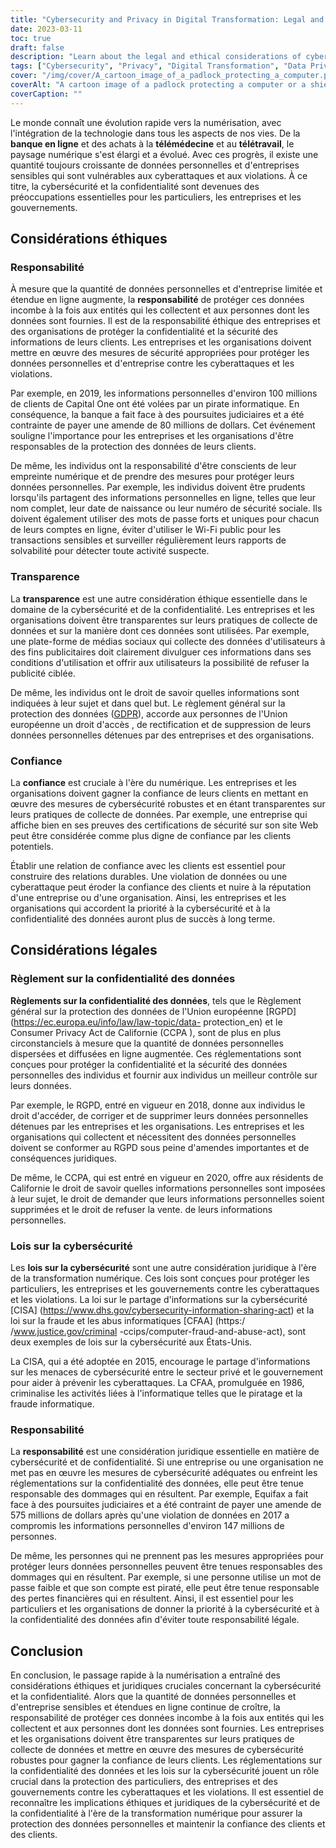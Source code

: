 ```yaml
---
title: "Cybersecurity and Privacy in Digital Transformation: Legal and Ethical Considerations"
date: 2023-03-11
toc: true
draft: false
description: "Learn about the legal and ethical considerations of cybersecurity and privacy in digital transformation."
tags: ["Cybersecurity", "Privacy", "Digital Transformation", "Data Privacy", "Data Protection", "Ethics", "Responsibility", "Transparency", "Trust", "Data Breach", "Data Collection", "Data Security", "Data Regulation", "Data Privacy Regulations", "Cybersecurity Laws", "Liability", "Data Protection Laws", "Data Protection Regulations", "Online Security", "Information Security"]
cover: "/img/cover/A_cartoon_image_of_a_padlock_protecting_a_computer.png"
coverAlt: "A cartoon image of a padlock protecting a computer or a shield with a lock icon on it, symbolizing the importance of cybersecurity and privacy in the digital age."
coverCaption: ""
---
```


 Le monde connaît une évolution rapide vers la numérisation, avec l'intégration de la technologie dans tous les aspects de nos vies. De la **banque en ligne** et des achats à la **télémédecine** et au **télétravail**, le paysage numérique s'est élargi et a évolué. Avec ces progrès, il existe une quantité toujours croissante de données personnelles et d'entreprises sensibles qui sont vulnérables aux cyberattaques et aux violations. À ce titre, la cybersécurité et la confidentialité sont devenues des préoccupations essentielles pour les particuliers, les entreprises et les gouvernements.  ## Considérations éthiques  ### Responsabilité  À mesure que la quantité de données personnelles et d'entreprise limitée et étendue en ligne augmente, la **responsabilité** de protéger ces données incombe à la fois aux entités qui les collectent et aux personnes dont les données sont fournies. Il est de la responsabilité éthique des entreprises et des organisations de protéger la confidentialité et la sécurité des informations de leurs clients. Les entreprises et les organisations doivent mettre en œuvre des mesures de sécurité appropriées pour protéger les données personnelles et d'entreprise contre les cyberattaques et les violations.  Par exemple, en 2019, les informations personnelles d'environ 100 millions de clients de Capital One ont été volées par un pirate informatique. En conséquence, la banque a fait face à des poursuites judiciaires et a été contrainte de payer une amende de 80 millions de dollars. Cet événement souligne l'importance pour les entreprises et les organisations d'être responsables de la protection des données de leurs clients.  De même, les individus ont la responsabilité d'être conscients de leur empreinte numérique et de prendre des mesures pour protéger leurs données personnelles. Par exemple, les individus doivent être prudents lorsqu'ils partagent des informations personnelles en ligne, telles que leur nom complet, leur date de naissance ou leur numéro de sécurité sociale. Ils doivent également utiliser des mots de passe forts et uniques pour chacun de leurs comptes en ligne, éviter d'utiliser le Wi-Fi public pour les transactions sensibles et surveiller régulièrement leurs rapports de solvabilité pour détecter toute activité suspecte.  ### Transparence  La **transparence** est une autre considération éthique essentielle dans le domaine de la cybersécurité et de la confidentialité. Les entreprises et les organisations doivent être transparentes sur leurs pratiques de collecte de données et sur la manière dont ces données sont utilisées. Par exemple, une plate-forme de médias sociaux qui collecte des données d'utilisateurs à des fins publicitaires doit clairement divulguer ces informations dans ses conditions d'utilisation et offrir aux utilisateurs la possibilité de refuser la publicité ciblée.  De même, les individus ont le droit de savoir quelles informations sont indiquées à leur sujet et dans quel but. Le règlement général sur la protection des données ([GDPR](https://ec.europa.eu/info/law/law-topic/data-protection_en)), accorde aux personnes de l'Union européenne un droit d'accès , de rectification et de suppression de leurs données personnelles détenues par des entreprises et des organisations.  ### Confiance  La **confiance** est cruciale à l'ère du numérique. Les entreprises et les organisations doivent gagner la confiance de leurs clients en mettant en œuvre des mesures de cybersécurité robustes et en étant transparentes sur leurs pratiques de collecte de données. Par exemple, une entreprise qui affiche bien en ses preuves des certifications de sécurité sur son site Web peut être considérée comme plus digne de confiance par les clients potentiels.  Établir une relation de confiance avec les clients est essentiel pour construire des relations durables. Une violation de données ou une cyberattaque peut éroder la confiance des clients et nuire à la réputation d'une entreprise ou d'une organisation. Ainsi, les entreprises et les organisations qui accordent la priorité à la cybersécurité et à la confidentialité des données auront plus de succès à long terme.  ## Considérations légales  ### Règlement sur la confidentialité des données  **Règlements sur la confidentialité des données**, tels que le Règlement général sur la protection des données de l'Union européenne [RGPD](https://ec.europa.eu/info/law/law-topic/data- protection_en) et le Consumer Privacy Act de Californie (CCPA ), sont de plus en plus circonstanciels à mesure que la quantité de données personnelles dispersées et diffusées en ligne augmentée. Ces réglementations sont conçues pour protéger la confidentialité et la sécurité des données personnelles des individus et fournir aux individus un meilleur contrôle sur leurs données.  Par exemple, le RGPD, entré en vigueur en 2018, donne aux individus le droit d'accéder, de corriger et de supprimer leurs données personnelles détenues par les entreprises et les organisations. Les entreprises et les organisations qui collectent et nécessitent des données personnelles doivent se conformer au RGPD sous peine d'amendes importantes et de conséquences juridiques.  De même, le CCPA, qui est entré en vigueur en 2020, offre aux résidents de Californie le droit de savoir quelles informations personnelles sont imposées à leur sujet, le droit de demander que leurs informations personnelles soient supprimées et le droit de refuser la vente. de leurs informations personnelles.  ### Lois sur la cybersécurité  Les **lois sur la cybersécurité** sont une autre considération juridique à l'ère de la transformation numérique. Ces lois sont conçues pour protéger les particuliers, les entreprises et les gouvernements contre les cyberattaques et les violations. La loi sur le partage d'informations sur la cybersécurité [CISA] (https://www.dhs.gov/cybersecurity-information-sharing-act) et la loi sur la fraude et les abus informatiques [CFAA] (https:/ /www.justice.gov/criminal -ccips/computer-fraud-and-abuse-act), sont deux exemples de lois sur la cybersécurité aux États-Unis.  La CISA, qui a été adoptée en 2015, encourage le partage d'informations sur les menaces de cybersécurité entre le secteur privé et le gouvernement pour aider à prévenir les cyberattaques. La CFAA, promulguée en 1986, criminalise les activités liées à l'informatique telles que le piratage et la fraude informatique.  ### Responsabilité  La **responsabilité** est une considération juridique essentielle en matière de cybersécurité et de confidentialité. Si une entreprise ou une organisation ne met pas en œuvre les mesures de cybersécurité adéquates ou enfreint les réglementations sur la confidentialité des données, elle peut être tenue responsable des dommages qui en résultent. Par exemple, Equifax a fait face à des poursuites judiciaires et a été contraint de payer une amende de 575 millions de dollars après qu'une violation de données en 2017 a compromis les informations personnelles d'environ 147 millions de personnes.  De même, les personnes qui ne prennent pas les mesures appropriées pour protéger leurs données personnelles peuvent être tenues responsables des dommages qui en résultent. Par exemple, si une personne utilise un mot de passe faible et que son compte est piraté, elle peut être tenue responsable des pertes financières qui en résultent. Ainsi, il est essentiel pour les particuliers et les organisations de donner la priorité à la cybersécurité et à la confidentialité des données afin d'éviter toute responsabilité légale.   ## Conclusion  En conclusion, le passage rapide à la numérisation a entraîné des considérations éthiques et juridiques cruciales concernant la cybersécurité et la confidentialité. Alors que la quantité de données personnelles et d'entreprise sensibles et étendues en ligne continue de croître, la responsabilité de protéger ces données incombe à la fois aux entités qui les collectent et aux personnes dont les données sont fournies. Les entreprises et les organisations doivent être transparentes sur leurs pratiques de collecte de données et mettre en œuvre des mesures de cybersécurité robustes pour gagner la confiance de leurs clients. Les réglementations sur la confidentialité des données et les lois sur la cybersécurité jouent un rôle crucial dans la protection des particuliers, des entreprises et des gouvernements contre les cyberattaques et les violations. Il est essentiel de reconnaître les implications éthiques et juridiques de la cybersécurité et de la confidentialité à l'ère de la transformation numérique pour assurer la protection des données personnelles et maintenir la confiance des clients et des clients.